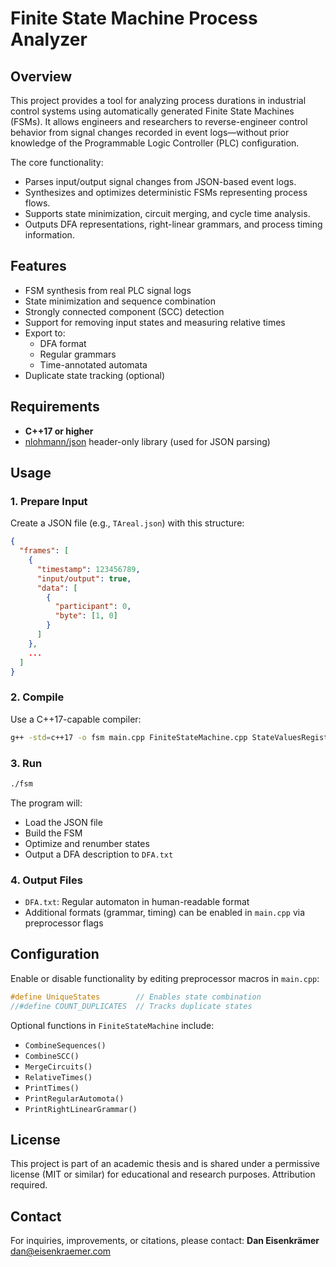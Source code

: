 # Finite State Machine Process Analyzer

## Overview

This project provides a tool for analyzing process durations in industrial control systems using automatically generated Finite State Machines (FSMs). It allows engineers and researchers to reverse-engineer control behavior from signal changes recorded in event logs—without prior knowledge of the Programmable Logic Controller (PLC) configuration.

The core functionality:
- Parses input/output signal changes from JSON-based event logs.
- Synthesizes and optimizes deterministic FSMs representing process flows.
- Supports state minimization, circuit merging, and cycle time analysis.
- Outputs DFA representations, right-linear grammars, and process timing information.

## Features

- FSM synthesis from real PLC signal logs
- State minimization and sequence combination
- Strongly connected component (SCC) detection
- Support for removing input states and measuring relative times
- Export to:
  - DFA format
  - Regular grammars
  - Time-annotated automata
- Duplicate state tracking (optional)

## Requirements

- **C++17 or higher**
- [nlohmann/json](https://github.com/nlohmann/json) header-only library (used for JSON parsing)

## Usage

### 1. Prepare Input

Create a JSON file (e.g., `TAreal.json`) with this structure:

```json
{
  "frames": [
    {
      "timestamp": 123456789,
      "input/output": true,
      "data": [
        {
          "participant": 0,
          "byte": [1, 0]
        }
      ]
    },
    ...
  ]
}
```

### 2. Compile

Use a C++17-capable compiler:

```bash
g++ -std=c++17 -o fsm main.cpp FiniteStateMachine.cpp StateValuesRegistry.cpp
```

### 3. Run

```bash
./fsm
```

The program will:
- Load the JSON file
- Build the FSM
- Optimize and renumber states
- Output a DFA description to `DFA.txt`

### 4. Output Files

- `DFA.txt`: Regular automaton in human-readable format
- Additional formats (grammar, timing) can be enabled in `main.cpp` via preprocessor flags

## Configuration

Enable or disable functionality by editing preprocessor macros in `main.cpp`:

```cpp
#define UniqueStates        // Enables state combination
//#define COUNT_DUPLICATES  // Tracks duplicate states
```

Optional functions in `FiniteStateMachine` include:
- `CombineSequences()`
- `CombineSCC()`
- `MergeCircuits()`
- `RelativeTimes()`
- `PrintTimes()`
- `PrintRegularAutomota()`
- `PrintRightLinearGrammar()`

## License

This project is part of an academic thesis and is shared under a permissive license (MIT or similar) for educational and research purposes. Attribution required.

## Contact

For inquiries, improvements, or citations, please contact:
**Dan Eisenkrämer**  
dan@eisenkraemer.com
